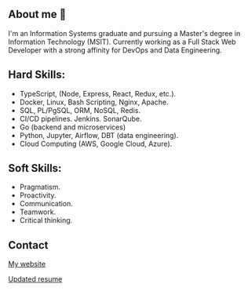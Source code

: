 ## About me 👋
I'm an Information Systems graduate and pursuing a Master's degree in Information Technology (MSIT). Currently working as a Full Stack Web Developer with a strong affinity for DevOps and Data Engineering.

## Hard Skills:
- TypeScript, (Node, Express, React, Redux, etc.).
- Docker, Linux, Bash Scripting, Nginx, Apache.
- SQL, PL/PgSQL, ORM, NoSQL, Redis.
- CI/CD pipelines. Jenkins. SonarQube.
- Go (backend and microservices)
- Python, Jupyter, Airflow, DBT (data engineering).
- Cloud Computing (AWS, Google Cloud, Azure).

## Soft Skills:
- Pragmatism.
- Proactivity.
- Communication.
- Teamwork.
- Critical thinking.

## Contact
[My website](https://jesusandres31.github.io/)

[Updated resume](https://bit.ly/jesusandreszini-resume) 
